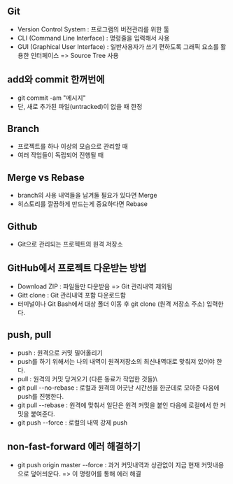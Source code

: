 ## Git
* Version Control System : 프로그램의 버전관리를 위한 툴
* CLI (Command Line Interface) : 명령줄을 입력해서 사용
* GUI (Graphical User Interface) : 일반사용자가 쓰기 편하도록 그래픽 요소를 활용한 인터페이스 => Source Tree 사용


## add와 commit 한꺼번에
* git commit -am "메시지"
* 단, 새로 추가된 파일(untracked)이 없을 때 한정


## Branch
* 프로젝트를 하나 이상의 모습으로 관리할 때
* 여러 작업들이 독립되어 진행될 때


## Merge vs Rebase
* branch의 사용 내역들을 남겨둘 필요가 있다면 Merge
* 히스토리를 깔끔하게 만드는게 중요하다면 Rebase


## Github
* Git으로 관리되는 프로젝트의 원격 저장소


## GitHub에서 프로젝트 다운받는 방법
* Download ZIP : 파일들만 다운받음 => Git 관리내역 제외됨
* Gitt clone : Git 관리내역 포함 다운로드함
* 터미널이나 Git Bash에서 대상 폴더 이동 후 git clone (원격 저장소 주소) 입력한다.


## push, pull
* push : 원격으로 커밋 밀어올리기
* push를 하기 위해서는 나의 내역이 원격저장소의 최신내역대로 맞춰져 있어야 한다.
* pull : 원격의 커밋 당겨오기 (다른 동료가 작업한 것들)\
* git pull --no-rebase : 로컬과 원격의 어긋난 시간선을 한군데로 모아준 다음에 push를 진행한다.
* git pull --rebase : 원격에 맞춰서 일단은 원격 커밋을 붙인 다음에 로컬에서 한 커밋을 붙여준다.
* git push --force : 로컬의 내역 강제 push

## non-fast-forward 에러 해결하기
* git push origin master --force : 과거 커밋내역과 상관없이 지금 현재 커밋내용으로 덮어씌운다. => 이 명령어를 통해 에러 해결
